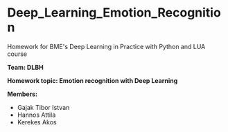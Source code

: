 # Deep_Learning_Emotion_Recognition
Homework for BME's Deep Learning in Practice with Python and LUA course

**Team: DLBH**

**Homework topic: Emotion recognition with Deep Learning**

**Members:**
* Gajak Tibor Istvan
* Hannos Attila
* Kerekes Akos
